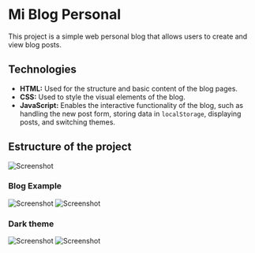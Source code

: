 # Mi Blog Personal

This project is a simple web personal blog that allows users to create and view blog posts.

## Technologies

- **HTML:** Used for the structure and basic content of the blog pages.
- **CSS:** Used to style the visual elements of the blog.
- **JavaScript:** Enables the interactive functionality of the blog, such as handling the new post form, storing data in `localStorage`, displaying posts, and switching themes.

## Estructure of the project
![Screenshot](https://raw.githubusercontent.com/Vation7/Images/main/Screenshot%202024-04-23%20at%2012.14.55%E2%80%AFa.m..png)

### Blog Example

![Screenshot](https://raw.githubusercontent.com/Vation7/Images/main/Screenshot%202024-04-23%20at%2012.01.36%E2%80%AFa.m..png)
![Screenshot](https://raw.githubusercontent.com/Vation7/Images/main/Screenshot%202024-04-23%20at%2012.03.27%E2%80%AFa.m..png)

### Dark theme

![Screenshot](https://raw.githubusercontent.com/Vation7/Images/main/Screenshot%202024-04-23%20at%2012.03.50%E2%80%AFa.m..png)
![Screenshot](https://raw.githubusercontent.com/Vation7/Images/main/Screenshot%202024-04-23%20at%2012.19.02%E2%80%AFa.m..png)
